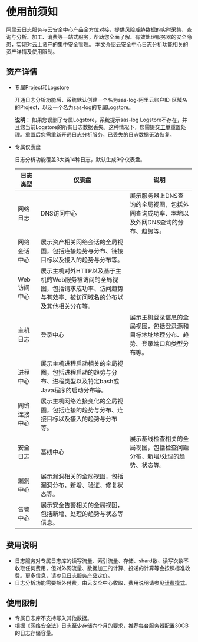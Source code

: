 # 使用前须知

阿里云日志服务与云安全中心产品全方位对接，提供风险威胁数据的实时采集、查询与分析、加工、消费等一站式服务，帮助您全面了解、有效处理服务器的安全隐患，实现对云上资产的集中安全管理。 本文介绍云安全中心日志分析功能相关的资产详情及使用限制。

## 资产详情

-   专属Project和Logstore

    开通日志分析功能后，系统默认创建一个名为sas-log-阿里云账户ID-区域名的Project，以及一个名为sas-log的专属Logstore。

    **说明：** 如果您误删了专属Logstore，系统提示sas-log Logstore不存在，并且您当前Logstore的所有日志数据丢失。这种情况下，您需提交[工单](https://selfservice.console.aliyun.com/ticket/category/sls/today)重置处理。重置后您需重新开通日志分析服务，已丢失的日志数据无法恢复。

-   专属仪表盘

    日志分析功能覆盖3大类14种日志，默认生成9个仪表盘。

    |日志类型|仪表盘|说明|
    |----|---|--|
    |网络日志|DNS访问中心|展示服务器上DNS查询的全局视图，包括外网查询成功率、本地以及外网DNS查询的分布、趋势等。|
    |网络会话中心|展示资产相关网络会话的全局视图，包括连接趋势与分布、链接目标以及接入的趋势与分布等。|
    |Web访问中心|展示主机对外HTTP以及基于主机的Web服务被访问的全局视图，包括请求成功率、访问趋势与有效率、被访问域名的分布以及其他相关分布等。|
    |主机日志|登录中心|展示主机登录信息的全局视图，包括登录源和目标地址地理分布、趋势、登录端口和类型分布等。|
    |进程中心|展示主机进程启动相关的全局视图，包括进程启动的趋势与分布、进程类型以及特定bash或Java程序的启动分布等。|
    |网络连接中心|展示主机网络连接变化的全局视图，包括连接的趋势与分布、连接目标以及接入的趋势与分布等。|
    |安全日志|基线中心|展示基线检查相关的全局视图，包括检查问题分布、新增/处理的趋势、状态等。|
    |漏洞中心|展示漏洞相关的全局视图，包括漏洞分布，新增、验证、修复状态等。|
    |告警中心|展示安全告警相关的全局视图，包括新增、处理的趋势与状态等信息。|


## 费用说明

-   日志服务对专属日志库的读写流量、索引流量、存储、shard数、读写次数不收取任何费用，但对外网流量、数据加工的计算、投递的计算等会按照标准收费。更多信息，请参见[日志服务产品定价](https://www.aliyun.com/price/product?spm=a2c4g.11186623.2.11.66cd2aab6wAn6p#/sls/detail)。
-   日志分析功能需要额外付费，由云安全中心收取，费用说明请参见[计费模式](/cn.zh-CN/产品计费/计费模式.md)。

## 使用限制

-   专属日志库不支持写入其他数据。
-   根据《网络安全法》日志至少存储六个月的要求，推荐每台服务器配置30GB的日志存储容量。

